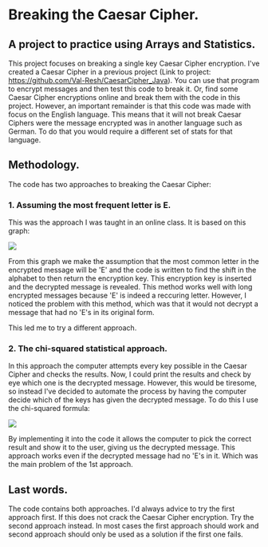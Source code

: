 # Breaking the Caesar Cipher.
## A project to practice using Arrays and Statistics.

This project focuses on breaking a single key Caesar Cipher encryption. I've created a Caesar Cipher in a previous project (Link to project: https://github.com/Val-Resh/CaesarCipher_Java). 
You can use that program to encrypt messages and then test this code to break it. Or, find some Caesar Cipher encryptions online and break them with the code in this project.
However, an important remainder is that this code was made with focus on the English language. This means that it will not break Caesar Ciphers were the message encrypted was in another 
language such as German. To do that you would require a different set of stats for that language. 

## Methodology.
The code has two approaches to breaking the Caesar Cipher:

### 1. Assuming the most frequent letter is E.
This was the approach I was taught in an online class. It is based on this graph:

![](https://www3.nd.edu/~busiforc/handouts/cryptography/340px-English-slf.png)

From this graph we make the assumption that the most common letter in the encrypted message will be 'E' and the code is written to find the shift in the alphabet
to then return the encryption key. This encryption key is inserted and the decrypted message is revealed.
This method works well with long encrypted messages because 'E' is indeed a reccuring letter. However, I noticed the problem with this method, which was that
it would not decrypt a message that had no 'E's in its original form.

This led me to try a different approach.

### 2. The chi-squared statistical approach.
In this approach the computer attempts every key possible in the Caesar Cipher and checks the results. Now, I could print the results and check by eye which one is the decrypted message.
However, this would be tiresome, so instead I've decided to automate the process by having the computer decide which of the keys has given the decrypted message.
To do this I use the chi-squared formula:

![](https://www.gstatic.com/education/formulas2/355397047/en/chi_squared_test.svg)

By implementing it into the code it allows the computer to pick the correct result and show it to the user, giving us the decrypted message. This approach works even if the decrypted message
had no 'E's in it. Which was the main problem of the 1st approach.

## Last words.
The code contains both approaches. I'd always advice to try the first approach first. If this does not crack the Caesar Cipher encryption. Try the second approach
instead. In most cases the first approach should work and second approach should only be used as a solution if the first one fails. 
